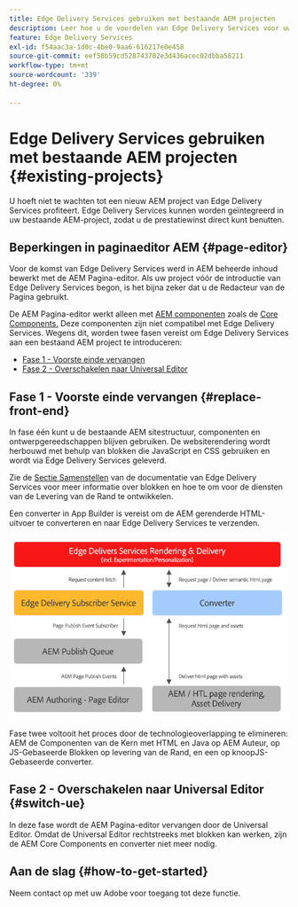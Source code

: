 ```yaml
---
title: Edge Delivery Services gebruiken met bestaande AEM projecten
description: Leer hoe u de voordelen van Edge Delivery Services voor uw bestaande AEM kunt benutten
feature: Edge Delivery Services
exl-id: f54aac3a-1d0c-4be0-9aa6-616217e0e458
source-git-commit: eef58b59cd528743702e3d436acec02dbba58211
workflow-type: tm+mt
source-wordcount: '339'
ht-degree: 0%

---
```


# Edge Delivery Services gebruiken met bestaande AEM projecten {#existing-projects}

U hoeft niet te wachten tot een nieuw AEM project van Edge Delivery Services profiteert. Edge Delivery Services kunnen worden geïntegreerd in uw bestaande AEM-project, zodat u de prestatiewinst direct kunt benutten.

## Beperkingen in paginaeditor AEM {#page-editor}

Voor de komst van Edge Delivery Services werd in AEM beheerde inhoud bewerkt met de AEM Pagina-editor. Als uw project vóór de introductie van Edge Delivery Services begon, is het bijna zeker dat u de Redacteur van de Pagina gebruikt.

De AEM Pagina-editor werkt alleen met [AEM componenten](/help/implementing/developing/components/overview.md) zoals de [Core Components.](https://experienceleague.adobe.com/docs/experience-manager-core-components/using/introduction.html) Deze componenten zijn niet compatibel met Edge Delivery Services. Wegens dit, worden twee fasen vereist om Edge Delivery Services aan een bestaand AEM project te introduceren:

* [Fase 1 - Voorste einde vervangen](#replace-front-end)
* [Fase 2 - Overschakelen naar Universal Editor](#switch-ue)

## Fase 1 - Voorste einde vervangen {#replace-front-end}

In fase één kunt u de bestaande AEM sitestructuur, componenten en ontwerpgereedschappen blijven gebruiken. De websiterendering wordt herbouwd met behulp van blokken die JavaScript en CSS gebruiken en wordt via Edge Delivery Services geleverd.

Zie de [Sectie Samenstellen](/help/edge/developer/block-collection.md) van de documentatie van Edge Delivery Services voor meer informatie over blokken en hoe te om voor de diensten van de Levering van de Rand te ontwikkelen.

Een converter in App Builder is vereist om de AEM gerenderde HTML-uitvoer te converteren en naar Edge Delivery Services te verzenden.

![De inhoudconverter in de publicatiestroom](assets/content-converter.png)

Fase twee voltooit het proces door de technologieoverlapping te elimineren: AEM de Componenten van de Kern met HTML en Java op AEM Auteur, op JS-Gebaseerde Blokken op levering van de Rand, en een op knoopJS-Gebaseerde converter.

## Fase 2 - Overschakelen naar Universal Editor {#switch-ue}

In deze fase wordt de AEM Pagina-editor vervangen door de Universal Editor. Omdat de Universal Editor rechtstreeks met blokken kan werken, zijn de AEM Core Components en converter niet meer nodig.

## Aan de slag {#how-to-get-started}

Neem contact op met uw Adobe voor toegang tot deze functie.
